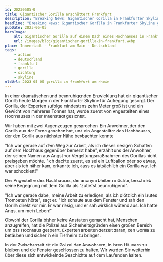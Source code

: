 ```yaml
---
id: 20230505-0
title: Gigantischer Gorilla erschüttert Frankfurt
description: "Breaking News: Gigantischer Gorilla in Frankfurter Skyline gesichtet! Lese hier die einen Bericht dazu."
headline: "Breaking News: Gigantischer Gorilla in Frankfurter Skyline gesichtet!"
pubDate: 2023-05-05
heroImage:
    alt: Gigantischer Gorilla auf einem Dach eines Hochhauses in Frankfurt
    url: /images/blog/gigantischer-gorilla-in-frankfurt.webp
place: Innenstadt - Frankfurt am Main - Deutschland
tags:
    - action
    - deutschland
    - frankfurt
    - gorilla
    - sichtung
    - skyline
oldUrl: 2023-05-05-gorilla-in-frankfurt-am-rhein
---
```


In einer dramatischen und beunruhigenden Entwicklung hat ein gigantischer Gorilla heute Morgen in der Frankfurter Skyline für Aufregung gesorgt. Der Gorilla, der Experten zufolge mindestens zehn Meter groß ist und ein Gewicht von mehreren Tonnen hat, wurde zuerst von Angestellten eines Hochhauses in der Innenstadt gesichtet.

Wir haben mit zwei Augenzeugen gesprochen: Ein Anwohner, der den Gorilla aus der Ferne gesehen hat, und ein Angestellter des Hochhauses, der den Gorilla aus nächster Nähe beobachten konnte.

"Ich war gerade auf dem Weg zur Arbeit, als ich diesen riesigen Schatten auf dem Hochhaus gegenüber bemerkt habe", erzählt uns der Anwohner, der seinen Namen aus Angst vor Vergeltungsmaßnahmen des Gorillas nicht preisgeben möchte. "Ich dachte zuerst, es sei ein Luftballon oder so etwas, aber als ich näher kam, erkannte ich, dass es tatsächlich ein Gorilla war. Ich war schockiert!"

Der Angestellte des Hochhauses, der anonym bleiben möchte, beschrieb seine Begegnung mit dem Gorilla als "zutiefst beunruhigend".

"Ich war gerade dabei, meine Arbeit zu erledigen, als ich plötzlich ein lautes Trompeten hörte", sagt er. "Ich schaute aus dem Fenster und sah den Gorilla direkt vor mir. Er war riesig, und er sah wirklich wütend aus. Ich hatte Angst um mein Leben!"

Obwohl der Gorilla bisher keine Anstalten gemacht hat, Menschen anzugreifen, hat die Polizei aus Sicherheitsgründen einen großen Bereich um das Hochhaus gesperrt. Experten arbeiten derzeit daran, den Gorilla zu betäuben und sicher in ein Tierheim zu bringen.

In der Zwischenzeit rät die Polizei den Anwohnern, in ihren Häusern zu bleiben und die Fenster geschlossen zu halten. Wir werden Sie weiterhin über diese sich entwickelnde Geschichte auf dem Laufenden halten.
